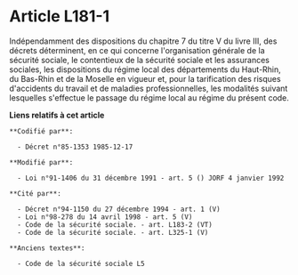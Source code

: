 # Article L181-1

Indépendamment des dispositions du chapitre 7 du titre V du livre III, des décrets déterminent, en ce qui concerne
l'organisation générale de la sécurité sociale, le contentieux de la sécurité sociale et les assurances sociales, les
dispositions du régime local des départements du Haut-Rhin, du Bas-Rhin et de la Moselle en vigueur et, pour la tarification
des risques d'accidents du travail et de maladies professionnelles, les modalités suivant lesquelles s'effectue le passage du
régime local au régime du présent code.

**Liens relatifs à cet article**

	**Codifié par**:

	  - Décret n°85-1353 1985-12-17

	**Modifié par**:

	  - Loi n°91-1406 du 31 décembre 1991 - art. 5 () JORF 4 janvier 1992

	**Cité par**:

	  - Décret n°94-1150 du 27 décembre 1994 - art. 1 (V)
	  - Loi n°98-278 du 14 avril 1998 - art. 5 (V)
	  - Code de la sécurité sociale. - art. L183-2 (VT)
	  - Code de la sécurité sociale. - art. L325-1 (V)

	**Anciens textes**:

	  - Code de la sécurité sociale L5
